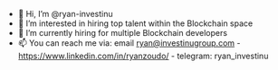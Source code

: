 - 👋 Hi, I’m @ryan-investinu
- 👀 I’m interested in hiring top talent within the Blockchain space
- 🌱 I’m currently hiring for multiple Blockchain developers
- 📫 You can reach me via: email ryan@investinugroup.com - https://www.linkedin.com/in/ryanzoudo/ - telegram: ryan_investinu

<!---
ryan-investinu/ryan-investinu is a ✨ special ✨ repository because its `README.md` (this file) appears on your GitHub profile.
You can click the Preview link to take a look at your changes.
--->
